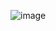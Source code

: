 ![image](https://github.com/Rajesh192110536/CSA1369-TOC/assets/113626176/8cdc09d3-9804-4d1d-b290-c7f59cf3a434)
